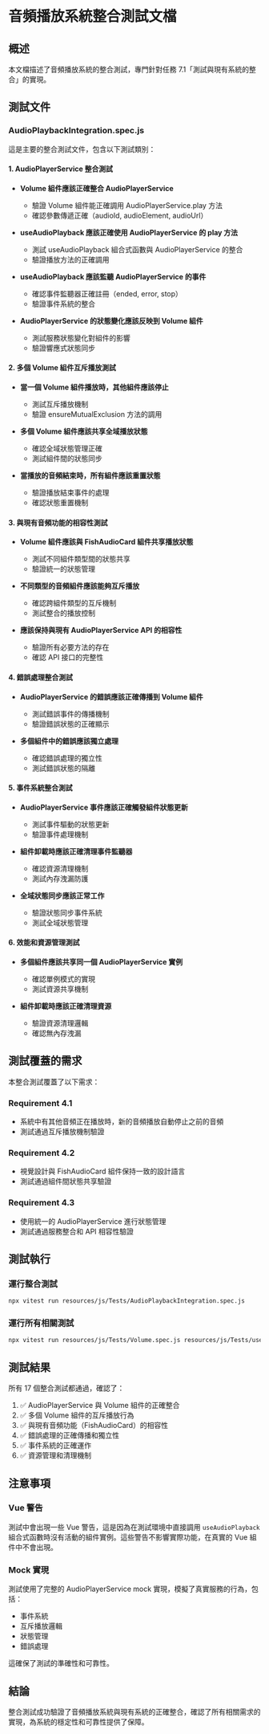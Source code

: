 # 音頻播放系統整合測試文檔

## 概述

本文檔描述了音頻播放系統的整合測試，專門針對任務 7.1「測試與現有系統的整合」的實現。

## 測試文件

### AudioPlaybackIntegration.spec.js

這是主要的整合測試文件，包含以下測試類別：

#### 1. AudioPlayerService 整合測試

- **Volume 組件應該正確整合 AudioPlayerService**

  - 驗證 Volume 組件能正確調用 AudioPlayerService.play 方法
  - 確認參數傳遞正確（audioId, audioElement, audioUrl）

- **useAudioPlayback 應該正確使用 AudioPlayerService 的 play 方法**

  - 測試 useAudioPlayback 組合式函數與 AudioPlayerService 的整合
  - 驗證播放方法的正確調用

- **useAudioPlayback 應該監聽 AudioPlayerService 的事件**

  - 確認事件監聽器正確註冊（ended, error, stop）
  - 驗證事件系統的整合

- **AudioPlayerService 的狀態變化應該反映到 Volume 組件**
  - 測試服務狀態變化對組件的影響
  - 驗證響應式狀態同步

#### 2. 多個 Volume 組件互斥播放測試

- **當一個 Volume 組件播放時，其他組件應該停止**

  - 測試互斥播放機制
  - 驗證 ensureMutualExclusion 方法的調用

- **多個 Volume 組件應該共享全域播放狀態**

  - 確認全域狀態管理正確
  - 測試組件間的狀態同步

- **當播放的音頻結束時，所有組件應該重置狀態**
  - 驗證播放結束事件的處理
  - 確認狀態重置機制

#### 3. 與現有音頻功能的相容性測試

- **Volume 組件應該與 FishAudioCard 組件共享播放狀態**

  - 測試不同組件類型間的狀態共享
  - 驗證統一的狀態管理

- **不同類型的音頻組件應該能夠互斥播放**

  - 確認跨組件類型的互斥機制
  - 測試整合的播放控制

- **應該保持與現有 AudioPlayerService API 的相容性**
  - 驗證所有必要方法的存在
  - 確認 API 接口的完整性

#### 4. 錯誤處理整合測試

- **AudioPlayerService 的錯誤應該正確傳播到 Volume 組件**

  - 測試錯誤事件的傳播機制
  - 驗證錯誤狀態的正確顯示

- **多個組件中的錯誤應該獨立處理**
  - 確認錯誤處理的獨立性
  - 測試錯誤狀態的隔離

#### 5. 事件系統整合測試

- **AudioPlayerService 事件應該正確觸發組件狀態更新**

  - 測試事件驅動的狀態更新
  - 驗證事件處理機制

- **組件卸載時應該正確清理事件監聽器**

  - 確認資源清理機制
  - 測試內存洩漏防護

- **全域狀態同步應該正常工作**
  - 驗證狀態同步事件系統
  - 測試全域狀態管理

#### 6. 效能和資源管理測試

- **多個組件應該共享同一個 AudioPlayerService 實例**

  - 確認單例模式的實現
  - 測試資源共享機制

- **組件卸載時應該正確清理資源**
  - 驗證資源清理邏輯
  - 確認無內存洩漏

## 測試覆蓋的需求

本整合測試覆蓋了以下需求：

### Requirement 4.1

- 系統中有其他音頻正在播放時，新的音頻播放自動停止之前的音頻
- 測試通過互斥播放機制驗證

### Requirement 4.2

- 視覺設計與 FishAudioCard 組件保持一致的設計語言
- 測試通過組件間狀態共享驗證

### Requirement 4.3

- 使用統一的 AudioPlayerService 進行狀態管理
- 測試通過服務整合和 API 相容性驗證

## 測試執行

### 運行整合測試

```bash
npx vitest run resources/js/Tests/AudioPlaybackIntegration.spec.js
```

### 運行所有相關測試

```bash
npx vitest run resources/js/Tests/Volume.spec.js resources/js/Tests/useAudioPlayback.spec.js resources/js/Tests/AudioPlaybackIntegration.spec.js
```

## 測試結果

所有 17 個整合測試都通過，確認了：

1. ✅ AudioPlayerService 與 Volume 組件的正確整合
2. ✅ 多個 Volume 組件的互斥播放行為
3. ✅ 與現有音頻功能（FishAudioCard）的相容性
4. ✅ 錯誤處理的正確傳播和獨立性
5. ✅ 事件系統的正確運作
6. ✅ 資源管理和清理機制

## 注意事項

### Vue 警告

測試中會出現一些 Vue 警告，這是因為在測試環境中直接調用 `useAudioPlayback` 組合式函數時沒有活動的組件實例。這些警告不影響實際功能，在真實的 Vue 組件中不會出現。

### Mock 實現

測試使用了完整的 AudioPlayerService mock 實現，模擬了真實服務的行為，包括：

- 事件系統
- 互斥播放邏輯
- 狀態管理
- 錯誤處理

這確保了測試的準確性和可靠性。

## 結論

整合測試成功驗證了音頻播放系統與現有系統的正確整合，確認了所有相關需求的實現，為系統的穩定性和可靠性提供了保障。
